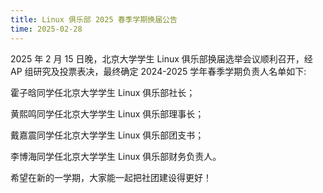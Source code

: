 ```yaml
---
title: Linux 俱乐部 2025 春季学期换届公告
time: 2025-02-28
---
```



2025 年 2 月 15 日晚，北京大学学生 Linux 俱乐部换届选举会议顺利召开，经 AP 组研究及投票表决，最终确定 2024-2025 学年春季学期负责人名单如下: 

霍子晗同学任北京大学学生 Linux 俱乐部社长；      

黄熙鸣同学任北京大学学生 Linux 俱乐部理事长；

戴嘉震同学任北京大学学生 Linux 俱乐部团支书；

李博海同学任北京大学学生 Linux 俱乐部财务负责人。

希望在新的一学期，大家能一起把社团建设得更好！